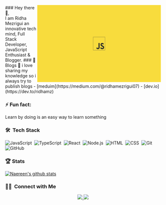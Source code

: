  <img align="right" alt="GIF" src="https://github.com/ridhamz/ridhamz/blob/main/wallpaperbetter.com_7680x4320.jpg?raw=true" width="400" height="250" /> 
### Hey there 👋,<br/>
I am Ridha Mezrigui an innovative tech mind,  Full Stack Developer, JavaScript Enthusiast & Blogger.
### 📒 Blogs 
💌 i love sharing my knowledge so i always try to publish blogs
- [meduim](https://medium.com/@ridhamezrigui07)
- [dev.io](https://dev.to/ridhamz)

### ⚡ Fun fact:
Learn by doing is an easy way to learn something

### 🛠 &nbsp;Tech Stack
![JavaScript](https://img.shields.io/badge/-JavaScript-05122A?style=flat&logo=javascript)&nbsp;
![TypeScript](https://img.shields.io/badge/-TypeScript-05122A?style=flat&logo=typescript)&nbsp;
![React](https://img.shields.io/badge/-React-05122A?style=flat&logo=react)&nbsp;
![Node.js](https://img.shields.io/badge/-Node.js-05122A?style=flat&logo=node.js)&nbsp;
![HTML](https://img.shields.io/badge/-HTML-05122A?style=flat&logo=HTML5)&nbsp;
![CSS](https://img.shields.io/badge/-CSS-05122A?style=flat&logo=CSS3&logoColor=1572B6)&nbsp;
![Git](https://img.shields.io/badge/-Git-05122A?style=flat&logo=git)&nbsp;
![GitHub](https://img.shields.io/badge/-GitHub-05122A?style=flat&logo=github)&nbsp;

### 🏆 Stats
[![Naereen's github stats](https://github-readme-stats.vercel.app/api?username=ridhamz&theme=blue-green&show_icons=true)](https://github.com/ridhamz/github-readme-stats)

### 🤝🏻 &nbsp;Connect with Me

<p align="center">
<a href="https://www.linkedin.com/in/ridha-mezrigui-205010177/"><img src="https://img.shields.io/badge/ridha-mezrigui-205010177?     style=flat&logo=Linkedin&logoColor=white"/>
  </a>
<a href="mailto:ridhamezrigui07@gmail.com"><img src="https://img.shields.io/badge/-ridhamezrigui07@gmail.com-D14836?style=flat&logo=Gmail&logoColor=white"/></a>
</p>
